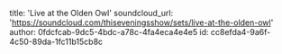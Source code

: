 title: 'Live at the Olden Owl'
soundcloud_url: 'https://soundcloud.com/thiseveningsshow/sets/live-at-the-olden-owl'
author: 0fdcfcab-9dc5-4bdc-a78c-4fa4eca4e4e5
id: cc8efda4-9a6f-4c50-89da-1fc11b15cb8c
